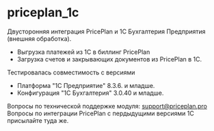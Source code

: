#  priceplan_1c
Двусторонняя интеграция PricePlan и 1С Бухгалтерия Предприятия (внешняя обработка).

- Выгрузка платежей из 1С в биллинг PricePlan
- Загрузка счетов и закрывающих документов из PricePlan в 1С.

Тестировалась совместимость с версиями

- Платформа "1С Предприятие" 8.3.6. и младше.
- Конфигурация "1С Бухгалтерия" 3.0.40 и младше.

Вопросы по технической поддержке модуля: support@priceplan.pro
Вопросы по интеграции PricePlan с пердыдущими версиями 1С присылайте туда же.
